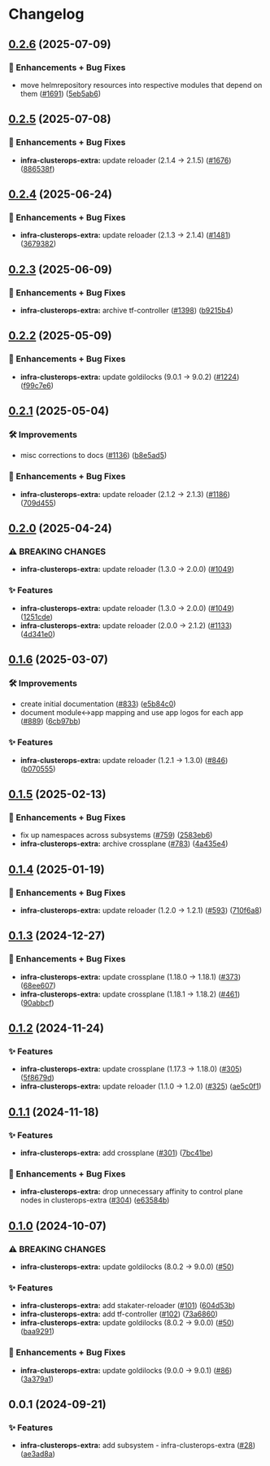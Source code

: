 # Changelog

## [0.2.6](https://github.com/ppat/homelab-ops-kubernetes-apps/compare/infra-clusterops-extra-v0.2.5...infra-clusterops-extra-v0.2.6) (2025-07-09)


### 🚀 Enhancements + Bug Fixes

* move helmrepository resources into respective modules that depend on them ([#1691](https://github.com/ppat/homelab-ops-kubernetes-apps/issues/1691)) ([5eb5ab6](https://github.com/ppat/homelab-ops-kubernetes-apps/commit/5eb5ab6491cdd48eb5a7d5413a04041258c5b8c5))

## [0.2.5](https://github.com/ppat/homelab-ops-kubernetes-apps/compare/infra-clusterops-extra-v0.2.4...infra-clusterops-extra-v0.2.5) (2025-07-08)


### 🚀 Enhancements + Bug Fixes

* **infra-clusterops-extra:** update reloader (2.1.4 -&gt; 2.1.5) ([#1676](https://github.com/ppat/homelab-ops-kubernetes-apps/issues/1676)) ([886538f](https://github.com/ppat/homelab-ops-kubernetes-apps/commit/886538f185c5ec7735211a82a2b5d0408f94c44a))

## [0.2.4](https://github.com/ppat/homelab-ops-kubernetes-apps/compare/infra-clusterops-extra-v0.2.3...infra-clusterops-extra-v0.2.4) (2025-06-24)


### 🚀 Enhancements + Bug Fixes

* **infra-clusterops-extra:** update reloader (2.1.3 -&gt; 2.1.4) ([#1481](https://github.com/ppat/homelab-ops-kubernetes-apps/issues/1481)) ([3679382](https://github.com/ppat/homelab-ops-kubernetes-apps/commit/3679382d6618ec0076cfa28985a2750d5555a066))

## [0.2.3](https://github.com/ppat/homelab-ops-kubernetes-apps/compare/infra-clusterops-extra-v0.2.2...infra-clusterops-extra-v0.2.3) (2025-06-09)


### 🚀 Enhancements + Bug Fixes

* **infra-clusterops-extra:** archive tf-controller ([#1398](https://github.com/ppat/homelab-ops-kubernetes-apps/issues/1398)) ([b9215b4](https://github.com/ppat/homelab-ops-kubernetes-apps/commit/b9215b49a4afd6e7e9c76485439862c1bea30a94))

## [0.2.2](https://github.com/ppat/homelab-ops-kubernetes-apps/compare/infra-clusterops-extra-v0.2.1...infra-clusterops-extra-v0.2.2) (2025-05-09)


### 🚀 Enhancements + Bug Fixes

* **infra-clusterops-extra:** update goldilocks (9.0.1 -&gt; 9.0.2) ([#1224](https://github.com/ppat/homelab-ops-kubernetes-apps/issues/1224)) ([f99c7e6](https://github.com/ppat/homelab-ops-kubernetes-apps/commit/f99c7e6b6d3f2301c0f022e1a0bd68c2fe237342))

## [0.2.1](https://github.com/ppat/homelab-ops-kubernetes-apps/compare/infra-clusterops-extra-v0.2.0...infra-clusterops-extra-v0.2.1) (2025-05-04)


### 🛠 Improvements

* misc corrections to docs ([#1136](https://github.com/ppat/homelab-ops-kubernetes-apps/issues/1136)) ([b8e5ad5](https://github.com/ppat/homelab-ops-kubernetes-apps/commit/b8e5ad5356f5468db09444edaa86e27a44379688))


### 🚀 Enhancements + Bug Fixes

* **infra-clusterops-extra:** update reloader (2.1.2 -&gt; 2.1.3) ([#1186](https://github.com/ppat/homelab-ops-kubernetes-apps/issues/1186)) ([709d455](https://github.com/ppat/homelab-ops-kubernetes-apps/commit/709d4559b69a4b1f2f14b440077b4bdf5327195b))

## [0.2.0](https://github.com/ppat/homelab-ops-kubernetes-apps/compare/infra-clusterops-extra-v0.1.6...infra-clusterops-extra-v0.2.0) (2025-04-24)


### ⚠ BREAKING CHANGES

* **infra-clusterops-extra:** update reloader (1.3.0 -> 2.0.0) ([#1049](https://github.com/ppat/homelab-ops-kubernetes-apps/issues/1049))

### ✨ Features

* **infra-clusterops-extra:** update reloader (1.3.0 -&gt; 2.0.0) ([#1049](https://github.com/ppat/homelab-ops-kubernetes-apps/issues/1049)) ([1251cde](https://github.com/ppat/homelab-ops-kubernetes-apps/commit/1251cdeb4d85c3f8744fe5900290e616610adc47))
* **infra-clusterops-extra:** update reloader (2.0.0 -&gt; 2.1.2) ([#1133](https://github.com/ppat/homelab-ops-kubernetes-apps/issues/1133)) ([4d341e0](https://github.com/ppat/homelab-ops-kubernetes-apps/commit/4d341e0e995819baed167f255aa3621bb5f8d39b))

## [0.1.6](https://github.com/ppat/homelab-ops-kubernetes-apps/compare/infra-clusterops-extra-v0.1.5...infra-clusterops-extra-v0.1.6) (2025-03-07)


### 🛠 Improvements

* create initial documentation ([#833](https://github.com/ppat/homelab-ops-kubernetes-apps/issues/833)) ([e5b84c0](https://github.com/ppat/homelab-ops-kubernetes-apps/commit/e5b84c03920d34e3055bea987b465e04092af030))
* document module&lt;-&gt;app mapping and use app logos for each app ([#889](https://github.com/ppat/homelab-ops-kubernetes-apps/issues/889)) ([6cb97bb](https://github.com/ppat/homelab-ops-kubernetes-apps/commit/6cb97bb71826434291de7b067983830376f0d12b))


### ✨ Features

* **infra-clusterops-extra:** update reloader (1.2.1 -&gt; 1.3.0) ([#846](https://github.com/ppat/homelab-ops-kubernetes-apps/issues/846)) ([b070555](https://github.com/ppat/homelab-ops-kubernetes-apps/commit/b070555279d4603b20049950b581003fe5cdc38d))

## [0.1.5](https://github.com/ppat/homelab-ops-kubernetes-apps/compare/infra-clusterops-extra-v0.1.4...infra-clusterops-extra-v0.1.5) (2025-02-13)


### 🚀 Enhancements + Bug Fixes

* fix up namespaces across subsystems ([#759](https://github.com/ppat/homelab-ops-kubernetes-apps/issues/759)) ([2583eb6](https://github.com/ppat/homelab-ops-kubernetes-apps/commit/2583eb69d35c6f85783e521d07313e1a46db3c41))
* **infra-clusterops-extra:** archive crossplane ([#783](https://github.com/ppat/homelab-ops-kubernetes-apps/issues/783)) ([4a435e4](https://github.com/ppat/homelab-ops-kubernetes-apps/commit/4a435e4f3cc5b98aa7014ccbf92f2b3929903a13))

## [0.1.4](https://github.com/ppat/homelab-ops-kubernetes-apps/compare/infra-clusterops-extra-v0.1.3...infra-clusterops-extra-v0.1.4) (2025-01-19)


### 🚀 Enhancements + Bug Fixes

* **infra-clusterops-extra:** update reloader (1.2.0 -&gt; 1.2.1) ([#593](https://github.com/ppat/homelab-ops-kubernetes-apps/issues/593)) ([710f6a8](https://github.com/ppat/homelab-ops-kubernetes-apps/commit/710f6a8639e83259a38eb02dc59f956fe6b92e08))

## [0.1.3](https://github.com/ppat/homelab-ops-kubernetes-apps/compare/infra-clusterops-extra-v0.1.2...infra-clusterops-extra-v0.1.3) (2024-12-27)


### 🚀 Enhancements + Bug Fixes

* **infra-clusterops-extra:** update crossplane (1.18.0 -&gt; 1.18.1) ([#373](https://github.com/ppat/homelab-ops-kubernetes-apps/issues/373)) ([68ee607](https://github.com/ppat/homelab-ops-kubernetes-apps/commit/68ee60788223e29ea6b208822b6234a6c394e925))
* **infra-clusterops-extra:** update crossplane (1.18.1 -&gt; 1.18.2) ([#461](https://github.com/ppat/homelab-ops-kubernetes-apps/issues/461)) ([90abbcf](https://github.com/ppat/homelab-ops-kubernetes-apps/commit/90abbcf64a191387f36d709c7ddf4927b8cf539c))

## [0.1.2](https://github.com/ppat/homelab-ops-kubernetes-apps/compare/infra-clusterops-extra-v0.1.1...infra-clusterops-extra-v0.1.2) (2024-11-24)


### ✨ Features

* **infra-clusterops-extra:** update crossplane (1.17.3 -&gt; 1.18.0) ([#305](https://github.com/ppat/homelab-ops-kubernetes-apps/issues/305)) ([5f8679d](https://github.com/ppat/homelab-ops-kubernetes-apps/commit/5f8679d0ca8cd63161d9e232cc65acb8e75ab98a))
* **infra-clusterops-extra:** update reloader (1.1.0 -&gt; 1.2.0) ([#325](https://github.com/ppat/homelab-ops-kubernetes-apps/issues/325)) ([ae5c0f1](https://github.com/ppat/homelab-ops-kubernetes-apps/commit/ae5c0f10b3b2ed20b8381c74f80454133d145bc8))

## [0.1.1](https://github.com/ppat/homelab-ops-kubernetes-apps/compare/infra-clusterops-extra-v0.1.0...infra-clusterops-extra-v0.1.1) (2024-11-18)


### ✨ Features

* **infra-clusterops-extra:** add crossplane ([#301](https://github.com/ppat/homelab-ops-kubernetes-apps/issues/301)) ([7bc41be](https://github.com/ppat/homelab-ops-kubernetes-apps/commit/7bc41bedbb79f4480d64ac5a6fb0fae5fbb3654b))


### 🚀 Enhancements + Bug Fixes

* **infra-clusterops-extra:** drop unnecessary affinity to control plane nodes in clusterops-extra ([#304](https://github.com/ppat/homelab-ops-kubernetes-apps/issues/304)) ([e63584b](https://github.com/ppat/homelab-ops-kubernetes-apps/commit/e63584bb423db1b03dec41c78d46c738724e84e8))

## [0.1.0](https://github.com/ppat/homelab-ops-kubernetes-apps/compare/infra-clusterops-extra-v0.0.1...infra-clusterops-extra-v0.1.0) (2024-10-07)


### ⚠ BREAKING CHANGES

* **infra-clusterops-extra:** update goldilocks (8.0.2 -> 9.0.0) ([#50](https://github.com/ppat/homelab-ops-kubernetes-apps/issues/50))

### ✨ Features

* **infra-clusterops-extra:** add stakater-reloader ([#101](https://github.com/ppat/homelab-ops-kubernetes-apps/issues/101)) ([604d53b](https://github.com/ppat/homelab-ops-kubernetes-apps/commit/604d53ba3f534758c72797e0dfe20f64ab6aa789))
* **infra-clusterops-extra:** add tf-controller ([#102](https://github.com/ppat/homelab-ops-kubernetes-apps/issues/102)) ([73a6860](https://github.com/ppat/homelab-ops-kubernetes-apps/commit/73a68607a9f6f219375095a928860e7e5403f25a))
* **infra-clusterops-extra:** update goldilocks (8.0.2 -&gt; 9.0.0) ([#50](https://github.com/ppat/homelab-ops-kubernetes-apps/issues/50)) ([baa9291](https://github.com/ppat/homelab-ops-kubernetes-apps/commit/baa929145269704213bf6886e525b48a2dd5938b))


### 🚀 Enhancements + Bug Fixes

* **infra-clusterops-extra:** update goldilocks (9.0.0 -&gt; 9.0.1) ([#86](https://github.com/ppat/homelab-ops-kubernetes-apps/issues/86)) ([3a379a1](https://github.com/ppat/homelab-ops-kubernetes-apps/commit/3a379a1695f2961e962882036795d0806c8babb7))

## 0.0.1 (2024-09-21)


### ✨ Features

* **infra-clusterops-extra:** add subsystem - infra-clusterops-extra ([#28](https://github.com/ppat/homelab-ops-kubernetes-apps/issues/28)) ([ae3ad8a](https://github.com/ppat/homelab-ops-kubernetes-apps/commit/ae3ad8a2308910fe4c23dbf6f73b7e657734f87b))
